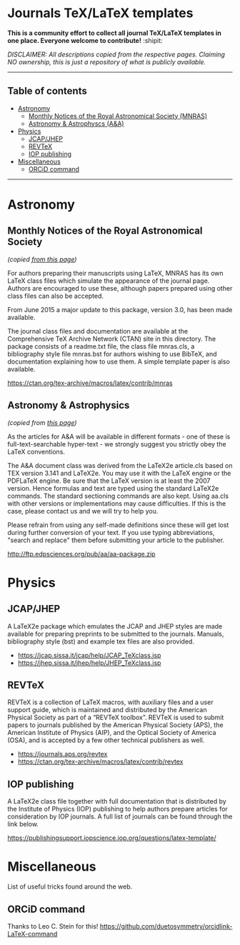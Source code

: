 # Journals TeX/LaTeX templates

**This is a community effort to collect all journal TeX/LaTeX templates in one place. Everyone welcome to contribute!** :shipit:

*DISCLAIMER: All descriptions copied from the respective pages. Claiming NO ownership, this is just a repository of what is publicly available.*

***

## Table of contents
- [Astronomy](#astronomy)
  * [Monthly Notices of the Royal Astronomical Society (MNRAS)](#monthly-notices-of-the-royal-astronomical-society)
  * [Astronomy & Astrophyscs (A&A)](#astronomy-and-astrophysics)
- [Physics](#physics)
  * [JCAP/JHEP](#jcapjhep)
  * [REVTeX](#revtex)
  * [IOP publishing](#iop-publishing)
- [Miscellaneous](#miscellaneous)
  * [ORCiD command](#orcid-command)

***
# Astronomy

## Monthly Notices of the Royal Astronomical Society

*(copied [from this page](https://academic.oup.com/mnras/pages/General_Instructions#2.1%20LaTeX))*

For authors preparing their manuscripts using LaTeX, MNRAS has its own LaTeX class files which simulate the appearance of the journal page. Authors are encouraged to use these, although papers prepared using other class files can also be accepted.

From June 2015 a major update to this package, version 3.0, has been made available.

The journal class files and documentation are available at the Comprehensive TeX Archive Network (CTAN) site in this directory. The package consists of a readme.txt file, the class file mnras.cls, a bibliography style file mnras.bst for authors wishing to use BibTeX, and documentation explaining how to use them. A simple template paper is also available.

https://ctan.org/tex-archive/macros/latex/contrib/mnras

## Astronomy & Astrophysics

*(copied from [this page](https://www.aanda.org/for-authors/latex-issues/texnical-background-information))*
 
 As the articles for A&A will be available in different formats - one of these is full-text-searchable hyper-text - we strongly suggest you strictly obey the LaTeX conventions.

 The A&A document class was derived from the LaTeX2e article.cls based on TEX version 3.141 and LaTeX2e. You may use it with the LaTeX engine or the PDFLaTeX engine. Be sure that the LaTeX version is at least the 2007 version. Hence formulas and text are typed using the standard LaTeX2e commands. The standard sectioning commands are also kept. Using aa.cls with other versions or implementations may cause difficulties. If this is the case, please contact us and we will try to help you.

 Please refrain from using any self-made definitions since these will get lost during further conversion of your text. If you use typing abbreviations, "search and replace" them before submitting your article to the publisher.

 http://ftp.edpsciences.org/pub/aa/aa-package.zip

# Physics

## JCAP/JHEP

A LaTeX2e package which emulates the JCAP and JHEP styles are made available for preparing preprints to be submitted to the journals.
Manuals, bibliography style (bst) and example tex files are also provided.

* https://jcap.sissa.it/jcap/help/JCAP_TeXclass.jsp
* https://jhep.sissa.it/jhep/help/JHEP_TeXclass.jsp

## REVTeX

REVTeX is a collection of LaTeX macros, with auxiliary files and a user support guide, which is maintained and distributed by the American Physical Society as part of a “REVTeX toolbox”. REVTeX is used to submit papers to journals published by the American Physical Society (APS), the American Institute of Physics (AIP), and the Optical Society of America (OSA), and is accepted by a few other technical publishers as well. 

* https://journals.aps.org/revtex
* https://ctan.org/tex-archive/macros/latex/contrib/revtex


## IOP publishing

A LaTeX2e class file together with full documentation that is distributed by the Institute of Physics (IOP) publishing to help authors prepare articles for consideration by IOP journals. A full list of journals can be found through the link below.

https://publishingsupport.iopscience.iop.org/questions/latex-template/


# Miscellaneous

List of useful tricks found around the web.

## ORCiD command

Thanks to Leo C. Stein for this! 
https://github.com/duetosymmetry/orcidlink-LaTeX-command
